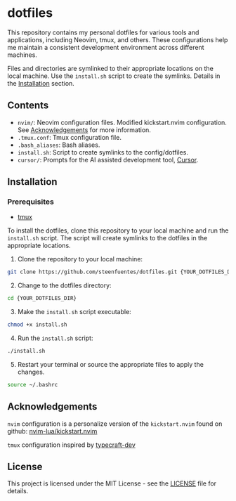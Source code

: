 # dotfiles

This repository contains my personal dotfiles for various tools and applications,
including Neovim, tmux, and others. These configurations help me maintain a
consistent development environment across different machines.

Files and directories are symlinked to their appropriate locations on the
local machine. Use the `install.sh` script to create the symlinks. Details
in the [Installation](#installation) section.

## Contents

- ```nvim/```: Neovim configuration files. Modified kickstart.nvim configuration. See [Acknowledgements](#acknowledgements) for more information.
- ```.tmux.conf```: Tmux configuration file.
- ```.bash_aliases```: Bash aliases.
- ```install.sh```: Script to create symlinks to the config/dotfiles.
- ```cursor/```: Prompts for the AI assisted development tool, [Cursor](https://cursor.com/).

## Installation

### Prerequisites

- [tmux](https://github.com/tmux/tmux)

To install the dotfiles, clone this repository to your local machine and run
the `install.sh` script. The script will create symlinks to the dotfiles in
the appropriate locations.

1. Clone the repository to your local machine:

```bash
git clone https://github.com/steenfuentes/dotfiles.git {YOUR_DOTFILES_DIR}
```

2. Change to the dotfiles directory:

```bash
cd {YOUR_DOTFILES_DIR}
```

3. Make the `install.sh` script executable:

```bash
chmod +x install.sh
```

4. Run the `install.sh` script:

```bash
./install.sh
```

5. Restart your terminal or source the appropriate files to apply the changes.

```bash
source ~/.bashrc
```

## Acknowledgements

```nvim``` configuration is a personalize version of the ```kickstart.nvim``` found on github: [nvim-lua/kickstart.nvim](https://github.com/nvim-lua/kickstart.nvim)

```tmux``` configuration inspired by [typecraft-dev](https://github.com/typecraft-dev)


## License

This project is licensed under the MIT License - see the [LICENSE](LICENSE) file for details.



